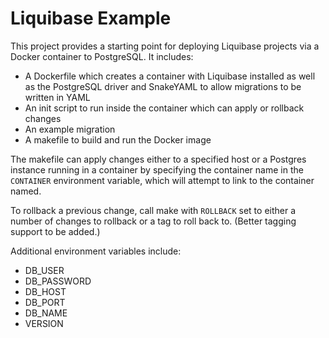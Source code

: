# Liquibase Example

This project provides a starting point for deploying Liquibase projects via a
Docker container to PostgreSQL. It includes:

- A Dockerfile which creates a container with Liquibase installed as well as the PostgreSQL driver and SnakeYAML to allow migrations to be written in YAML
- An init script to run inside the container which can apply or rollback changes
- An example migration
- A makefile to build and run the Docker image

The makefile can apply changes either to a specified host or a Postgres
instance running in a container by specifying the container name in the
`CONTAINER` environment variable, which will attempt to link to the
container named.

To rollback a previous change, call make with `ROLLBACK` set to either
a number of changes to rollback or a tag to roll back to. (Better tagging
support to be added.)

Additional environment variables include:

- DB_USER
- DB_PASSWORD
- DB_HOST
- DB_PORT
- DB_NAME
- VERSION
